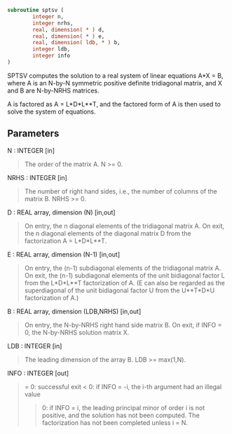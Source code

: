 ```fortran
subroutine sptsv (
        integer n,
        integer nrhs,
        real, dimension( * ) d,
        real, dimension( * ) e,
        real, dimension( ldb, * ) b,
        integer ldb,
        integer info
)
```

SPTSV computes the solution to a real system of linear equations
A\*X = B, where A is an N-by-N symmetric positive definite tridiagonal
matrix, and X and B are N-by-NRHS matrices.

A is factored as A = L\*D\*L\*\*T, and the factored form of A is then
used to solve the system of equations.

## Parameters
N : INTEGER [in]
> The order of the matrix A.  N >= 0.

NRHS : INTEGER [in]
> The number of right hand sides, i.e., the number of columns
> of the matrix B.  NRHS >= 0.

D : REAL array, dimension (N) [in,out]
> On entry, the n diagonal elements of the tridiagonal matrix
> A.  On exit, the n diagonal elements of the diagonal matrix
> D from the factorization A = L\*D\*L\*\*T.

E : REAL array, dimension (N-1) [in,out]
> On entry, the (n-1) subdiagonal elements of the tridiagonal
> matrix A.  On exit, the (n-1) subdiagonal elements of the
> unit bidiagonal factor L from the L\*D\*L\*\*T factorization of
> A.  (E can also be regarded as the superdiagonal of the unit
> bidiagonal factor U from the U\*\*T\*D\*U factorization of A.)

B : REAL array, dimension (LDB,NRHS) [in,out]
> On entry, the N-by-NRHS right hand side matrix B.
> On exit, if INFO = 0, the N-by-NRHS solution matrix X.

LDB : INTEGER [in]
> The leading dimension of the array B.  LDB >= max(1,N).

INFO : INTEGER [out]
> = 0:  successful exit
> < 0:  if INFO = -i, the i-th argument had an illegal value
> > 0:  if INFO = i, the leading principal minor of order i
> is not positive, and the solution has not been
> computed.  The factorization has not been completed
> unless i = N.
